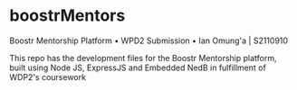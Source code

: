 # boostrMentors
Boostr Mentorship Platform • WPD2 Submission • Ian Omung'a | S2110910

This repo has the development files for the Boostr Mentorship platform, built using Node JS, ExpressJS and Embedded NedB in fulfillment of WDP2's coursework
